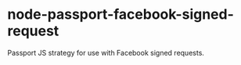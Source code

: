node-passport-facebook-signed-request
=====================================

Passport JS strategy for use with Facebook signed requests.
